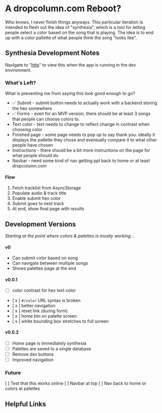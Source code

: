 # A dropcolumn.com Reboot?

Who knows, I never finish things anyways. This particular iteration is intended to flesh out the idea of "synthesia", which is a tool for letting people select a color based on the song that is playing. The idea is to end up with a color pallette of what people think the song "looks like".

## Synthesia Development Notes

Navigate to "[http](http://localhost:3000/color)" to view this when the app is running in the dev environment.

### What's Left?
What is preventing me from saying this look good enough to go? 

- ✅ Submit - submit button needs to actually work with a backend storing the hex somewhere
- ✅ Forms - even for an MVP version, there should be at least 3 songs that people can choose colors to.
- Text color - text needs to change to reflect change in contrast when choosing color
- Finished page - some page needs to pop up to say thank you. ideally it displays the pallette they chose and eventually compare it to what other people have chosen
- Instructions - there should be a bit more instructions on the page for what people should do
- Navbar - need some kind of nav getting ppl back to home or at least dropcolumn.com


#### Flow

1. Fetch tracklist from AsyncStorage
2. Populate audio & track title
3. Enable submit hex color
4. Submit goes to next track
5. At end, show final page with results


## Development Versions

*Starting at the point where colors & palettes is mostly working...*

#### v0
- Can submit color based on song
- Can navigate between multiple songs
- Shows palettes page at the end

#### v0.0.1
- [ ] color contrast for hex text color
- [ x ] `#/color` URL syntax is broken
- [ x ] better navigation
- [ x ] reset link (during form)
- [ x ] home btn on palette screen
- [ x ] white bounding box stretches to full screen

#### v0.0.2
- [ ] Home page is immediately synthesia
- [ ] Palettes are saved to a single database
- [ ] Remove dev buttons
- [ ] Improved navigation

### Future
[ ] Test that this works online
[ ] Navbar at top
[ ] Nav back to home or colors at palettes


## Helpful Links